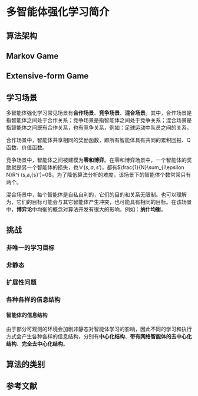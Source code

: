 # 多智能体强化学习简介



## 算法架构

## Markov Game



## Extensive-form Game



## 学习场景

多智能体强化学习常见场景有**合作场景**、**竞争场景**、**混合场景**。其中，合作场景是指智能体之间处于合作关系；竞争场景是指智能体之间处于竞争关系；混合场景是指智能体之间既有合作关系，也有竞争关系，例如：足球运动中队员之间的关系。

合作场景中，智能体共享相同的奖励函数，即所有智能体具有共同的累积回报、Q函数、价值函数。

竞争场景中，智能体之间被建模为**零和博弈**。在零和博弈场景中，一个智能体的奖励就是另一个智能体的损失，也$\forall(s,a,{s}')$，都有$\frac{1}{N}\sum_{i\epsilon N}R^i (s,a,{s}')=0$。为了降低算法分析的难度，该场景下的智能体个数常常只有两个。

混合场景中，每个智能体是自私自利的，它们的目的和关系无限制。也可以理解为，它们的目标可能会与其它智能体产生冲突，也可能具有相同的目标。在该场景中，**博弈论**中均衡的概念对算法开发有很大的影响，例如：**纳什均衡**。



## 挑战

### 非唯一的学习目标



### 非静态



### 扩展性问题



### 各种各样的信息结构



#### 智能体的信息结构

由于部分可观测的环境会加剧非静态对智能体学习的影响，因此不同的学习和执行方式会产生各种各样的信息结构，分别有**中心化结构**、**带有网络智能体的去中心化结构**、**完全去中心化结构**。



## 算法的类别





## 参考文献

